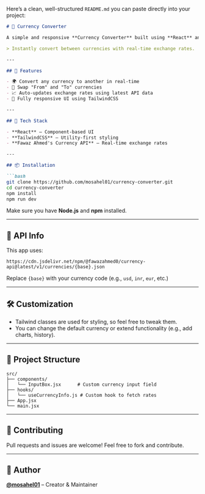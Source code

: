 Here’s a clean, well-structured `README.md` you can paste directly into your project:

````markdown
# 💱 Currency Converter

A simple and responsive **Currency Converter** built using **React** and **TailwindCSS**, powered by [Fawaz Ahmed's Free Currency API](https://github.com/fawazahmed0/currency-api).

> Instantly convert between currencies with real-time exchange rates.

---

## 🚀 Features

- 🌍 Convert any currency to another in real-time
- 🔄 Swap "From" and "To" currencies
- 📈 Auto-updates exchange rates using latest API data
- 💅 Fully responsive UI using TailwindCSS

---

## 🧰 Tech Stack

- **React** – Component-based UI
- **TailwindCSS** – Utility-first styling
- **Fawaz Ahmed's Currency API** – Real-time exchange rates

---

## 📦 Installation

```bash
git clone https://github.com/mosahel01/currency-converter.git
cd currency-converter
npm install
npm run dev
````

Make sure you have **Node.js** and **npm** installed.

---

## 🔗 API Info

This app uses:

```
https://cdn.jsdelivr.net/npm/@fawazahmed0/currency-api@latest/v1/currencies/{base}.json
```

Replace `{base}` with your currency code (e.g., `usd`, `inr`, `eur`, etc.)

---

## 🛠️ Customization

* Tailwind classes are used for styling, so feel free to tweak them.
* You can change the default currency or extend functionality (e.g., add charts, history).

---

## 📂 Project Structure

```
src/
├── components/
│   └── InputBox.jsx      # Custom currency input field
├── hooks/
│   └── useCurrencyInfo.js # Custom hook to fetch rates
├── App.jsx
└── main.jsx
```

---

## 🤝 Contributing

Pull requests and issues are welcome! Feel free to fork and contribute.

---

## 👤 Author

**[@mosahel01](https://github.com/mosahel01)** – Creator & Maintainer
